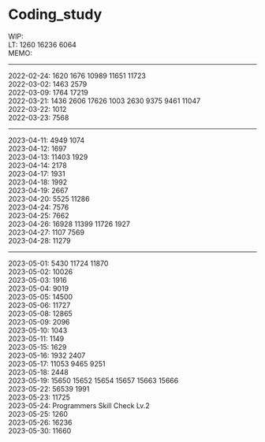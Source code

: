 # Coding_study </br>

WIP: </br>
LT: 1260 16236 6064 </br>
MEMO: </br>

---

2022-02-24: 1620 1676 10989 11651 11723 </br>
2022-03-02: 1463 2579 </br>
2022-03-09: 1764 17219 </br>
2022-03-21: 1436 2606 17626 1003 2630 9375 9461 11047 </br>
2022-03-22: 1012 </br>
2022-03-23: 7568 </br>

---

2023-04-11: 4949 1074 </br>
2023-04-12: 1697 </br>
2023-04-13: 11403 1929 </br>
2023-04-14: 2178 </br>
2023-04-17: 1931 </br>
2023-04-18: 1992 </br>
2023-04-19: 2667 </br>
2023-04-20: 5525 11286 </br>
2023-04-24: 7576 </br>
2023-04-25: 7662 </br>
2023-04-26: 16928 11399 11726 1927 </br>
2023-04-27: 1107 7569 </br>
2023-04-28: 11279 </br>

---

2023-05-01: 5430 11724 11870 </br>
2023-05-02: 10026 </br>
2023-05-03: 1916 </br>
2023-05-04: 9019 </br>
2023-05-05: 14500 </br>
2023-05-06: 11727 </br>
2023-05-08: 12865 </br>
2023-05-09: 2096 </br>
2023-05-10: 1043 </br>
2023-05-11: 1149 </br>
2023-05-15: 1629 </br>
2023-05-16: 1932 2407 </br>
2023-05-17: 11053 9465 9251 </br>
2023-05-18: 2448 </br>
2023-05-19: 15650 15652 15654 15657 15663 15666</br>
2023-05-22: 56539 1991 </br>
2023-05-23: 11725 </br>
2023-05-24: Programmers Skill Check Lv.2 </br> 
2023-05-25: 1260</br>
2023-05-26: 16236</br>
2023-05-30: 11660</br>